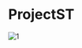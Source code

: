 # ProjectST
![1](https://user-images.githubusercontent.com/81316726/205863978-a938ebce-68af-4874-ab18-53b9cf4a75fa.png)
